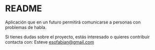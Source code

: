 # README #

Aplicación que en un futuro permitirá comunicarse a personas con problemas de habla.

Si tienes dudas sobre el proyecto, estás interesado o quieres contribuir contacta con:
Esteve 
esofabian@gmail.com